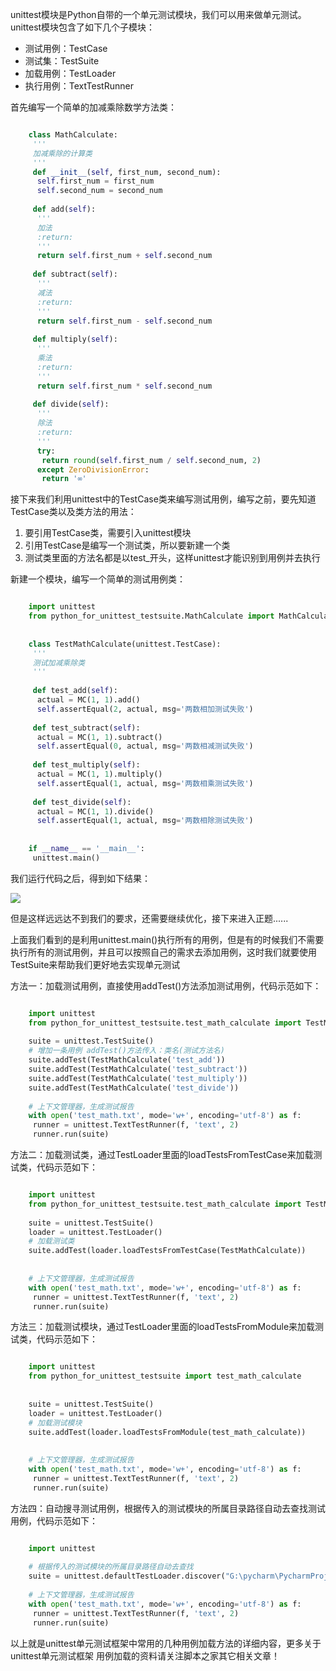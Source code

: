 unittest模块是Python自带的一个单元测试模块，我们可以用来做单元测试。unittest模块包含了如下几个子模块：

  * 测试用例：TestCase 
  * 测试集：TestSuite 
  * 加载用例：TestLoader 
  * 执行用例：TextTestRunner 

首先编写一个简单的加减乘除数学方法类：

```python

    class MathCalculate:
     '''
     加减乘除的计算类
     '''
     def __init__(self, first_num, second_num):
      self.first_num = first_num
      self.second_num = second_num
    
     def add(self):
      '''
      加法
      :return:
      '''
      return self.first_num + self.second_num
    
     def subtract(self):
      '''
      减法
      :return:
      '''
      return self.first_num - self.second_num
    
     def multiply(self):
      '''
      乘法
      :return:
      '''
      return self.first_num * self.second_num
    
     def divide(self):
      '''
      除法
      :return:
      '''
      try:
       return round(self.first_num / self.second_num, 2)
      except ZeroDivisionError:
       return '∞'
```

接下来我们利用unittest中的TestCase类来编写测试用例，编写之前，要先知道TestCase类以及类方法的用法：

  1. 要引用TestCase类，需要引入unittest模块 
  2. 引用TestCase是编写一个测试类，所以要新建一个类 
  3. 测试类里面的方法名都是以test_开头，这样unittest才能识别到用例并去执行 

新建一个模块，编写一个简单的测试用例类：

```python

    import unittest
    from python_for_unittest_testsuite.MathCalculate import MathCalculate as MC
    
    
    class TestMathCalculate(unittest.TestCase):
     '''
     测试加减乘除类
     '''
    
     def test_add(self):
      actual = MC(1, 1).add()
      self.assertEqual(2, actual, msg='两数相加测试失败')
    
     def test_subtract(self):
      actual = MC(1, 1).subtract()
      self.assertEqual(0, actual, msg='两数相减测试失败')
    
     def test_multiply(self):
      actual = MC(1, 1).multiply()
      self.assertEqual(1, actual, msg='两数相乘测试失败')
    
     def test_divide(self):
      actual = MC(1, 1).divide()
      self.assertEqual(1, actual, msg='两数相除测试失败')
    
    
    if __name__ == '__main__':
     unittest.main()
```

我们运行代码之后，得到如下结果：

![](https://img.jbzj.com/file_images/article/202012/2020122154359187.png?202011215447)

但是这样远远达不到我们的要求，还需要继续优化，接下来进入正题......

上面我们看到的是利用unittest.main()执行所有的用例，但是有的时候我们不需要执行所有的测试用例，并且可以按照自己的需求去添加用例，这时我们就要使用TestSuite来帮助我们更好地去实现单元测试

方法一：加载测试用例，直接使用addTest()方法添加测试用例，代码示范如下：

```python

    import unittest
    from python_for_unittest_testsuite.test_math_calculate import TestMathCalculate
    
    suite = unittest.TestSuite()
    # 增加一条用例 addTest()方法传入：类名(测试方法名)
    suite.addTest(TestMathCalculate('test_add'))
    suite.addTest(TestMathCalculate('test_subtract'))
    suite.addTest(TestMathCalculate('test_multiply'))
    suite.addTest(TestMathCalculate('test_divide'))
    
    # 上下文管理器，生成测试报告
    with open('test_math.txt', mode='w+', encoding='utf-8') as f:
     runner = unittest.TextTestRunner(f, 'text', 2)
     runner.run(suite)
```

方法二：加载测试类，通过TestLoader里面的loadTestsFromTestCase来加载测试类，代码示范如下：

```python

    import unittest
    from python_for_unittest_testsuite.test_math_calculate import TestMathCalculate
    
    suite = unittest.TestSuite()
    loader = unittest.TestLoader()
    # 加载测试类
    suite.addTest(loader.loadTestsFromTestCase(TestMathCalculate))
    
    
    # 上下文管理器，生成测试报告
    with open('test_math.txt', mode='w+', encoding='utf-8') as f:
     runner = unittest.TextTestRunner(f, 'text', 2)
     runner.run(suite)
```

方法三：加载测试模块，通过TestLoader里面的loadTestsFromModule来加载测试类，代码示范如下：

```python

    import unittest
    from python_for_unittest_testsuite import test_math_calculate
    
    
    suite = unittest.TestSuite()
    loader = unittest.TestLoader()
    # 加载测试模块
    suite.addTest(loader.loadTestsFromModule(test_math_calculate))
    
    
    # 上下文管理器，生成测试报告
    with open('test_math.txt', mode='w+', encoding='utf-8') as f:
     runner = unittest.TextTestRunner(f, 'text', 2)
     runner.run(suite)
```

方法四：自动搜寻测试用例，根据传入的测试模块的所属目录路径自动去查找测试用例，代码示范如下：

```python

    import unittest
    
    # 根据传入的测试模块的所属目录路径自动去查找
    suite = unittest.defaultTestLoader.discover("G:\pycharm\PycharmProjects\python_class\python_for_unittest_testsuite")
    
    # 上下文管理器，生成测试报告
    with open('test_math.txt', mode='w+', encoding='utf-8') as f:
     runner = unittest.TextTestRunner(f, 'text', 2)
     runner.run(suite)
```

以上就是unittest单元测试框架中常用的几种用例加载方法的详细内容，更多关于unittest单元测试框架 用例加载的资料请关注脚本之家其它相关文章！

